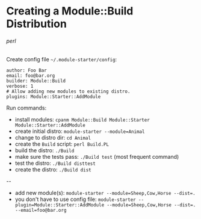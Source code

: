 # Creating a Module::Build Distribution
###### perl

Create config file `~/.module-starter/config`:

    author: Foo Bar
    email: foo@bar.org
    builder: Module::Build
    verbose: 1
    # Allow adding new modules to existing distro.
    plugins: Module::Starter::AddModule
    
Run commands:

* install modules: `cpanm Module::Build Module::Starter Module::Starter::AddModule`
* create initial distro: `module-starter --module=Animal`
* change to distro dir: `cd Animal`
* create the `Build` script: `perl Build.PL`
* build the distro: `./Build`
* make sure the tests pass: `./Build test` (most frequent command)
* test the distro: `./Build disttest`
* create the distro: `./Build dist`

-- 

* add new module(s): `module-starter --module=Sheep,Cow,Horse --dist=.`
* you don't have to use config file: `module-starter --plugin=Module::Starter::AddModule --module=Sheep,Cow,Horse --dist=. --email=foo@bar.org`
